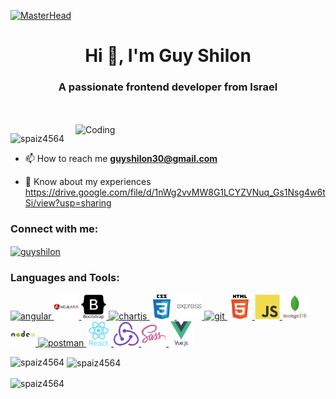 [![MasterHead](https://media.licdn.com/dms/image/C4E16AQGarRIWQ6NBTA/profile-displaybackgroundimage-shrink_350_1400/0/1636643986433?e=1686182400&v=beta&t=-RLzS0Co8ayPA5Nbb7scxQCC6DAimZp8Od35R0-rrNc)](https://rishavchanda.io)
<h1 align="center">Hi 👋, I'm Guy Shilon</h1>
<h3 align="center">A passionate frontend developer from Israel</h3> <br>
<br>
<img align="right" alt="Coding" width="400" src="https://www.aalpha.net/wp-content/uploads/2021/08/cost-of-front-end-development.gif">

<p align="left"> <img src="https://komarev.com/ghpvc/?username=spaiz4564&label=Profile%20views&color=0e75b6&style=flat" alt="spaiz4564" /> </p>

- 📫 How to reach me **guyshilon30@gmail.com**

- 📄 Know about my experiences <span class="link">https://drive.google.com/file/d/1nWg2vvMW8G1LCYZVNuq_Gs1Nsg4w6tSi/view?usp=sharing</span>

<h3 align="left">Connect with me:</h3>
<p align="left">
<a href="https://linkedin.com/in/guyshilon" target="blank"><img align="center" src="https://raw.githubusercontent.com/rahuldkjain/github-profile-readme-generator/master/src/images/icons/Social/linked-in-alt.svg" alt="guyshilon" height="30" width="40" /></a>
</p>

<h3 align="left">Languages and Tools:</h3>
<p align="left"> <a href="https://angular.io" target="_blank" rel="noreferrer"> <img src="https://angular.io/assets/images/logos/angular/angular.svg" alt="angular" width="40" height="40"/> </a> <a href="https://angular.io" target="_blank" rel="noreferrer"> <img src="https://raw.githubusercontent.com/devicons/devicon/master/icons/angularjs/angularjs-original-wordmark.svg" alt="angularjs" width="40" height="40"/> </a> <a href="https://getbootstrap.com" target="_blank" rel="noreferrer"> <img src="https://raw.githubusercontent.com/devicons/devicon/master/icons/bootstrap/bootstrap-plain-wordmark.svg" alt="bootstrap" width="40" height="40"/> </a> <a href="https://www.chartjs.org" target="_blank" rel="noreferrer"> <img src="https://www.chartjs.org/media/logo-title.svg" alt="chartjs" width="40" height="40"/> </a> <a href="https://www.w3schools.com/css/" target="_blank" rel="noreferrer"> <img src="https://raw.githubusercontent.com/devicons/devicon/master/icons/css3/css3-original-wordmark.svg" alt="css3" width="40" height="40"/> </a> <a href="https://expressjs.com" target="_blank" rel="noreferrer"> <img src="https://raw.githubusercontent.com/devicons/devicon/master/icons/express/express-original-wordmark.svg" alt="express" width="40" height="40"/> </a> <a href="https://git-scm.com/" target="_blank" rel="noreferrer"> <img src="https://www.vectorlogo.zone/logos/git-scm/git-scm-icon.svg" alt="git" width="40" height="40"/> </a> <a href="https://www.w3.org/html/" target="_blank" rel="noreferrer"> <img src="https://raw.githubusercontent.com/devicons/devicon/master/icons/html5/html5-original-wordmark.svg" alt="html5" width="40" height="40"/> </a> <a href="https://developer.mozilla.org/en-US/docs/Web/JavaScript" target="_blank" rel="noreferrer"> <img src="https://raw.githubusercontent.com/devicons/devicon/master/icons/javascript/javascript-original.svg" alt="javascript" width="40" height="40"/> </a> <a href="https://www.mongodb.com/" target="_blank" rel="noreferrer"> <img src="https://raw.githubusercontent.com/devicons/devicon/master/icons/mongodb/mongodb-original-wordmark.svg" alt="mongodb" width="40" height="40"/> </a> <a href="https://nodejs.org" target="_blank" rel="noreferrer"> <img src="https://raw.githubusercontent.com/devicons/devicon/master/icons/nodejs/nodejs-original-wordmark.svg" alt="nodejs" width="40" height="40"/> </a> <a href="https://postman.com" target="_blank" rel="noreferrer"> <img src="https://www.vectorlogo.zone/logos/getpostman/getpostman-icon.svg" alt="postman" width="40" height="40"/> </a> <a href="https://reactjs.org/" target="_blank" rel="noreferrer"> <img src="https://raw.githubusercontent.com/devicons/devicon/master/icons/react/react-original-wordmark.svg" alt="react" width="40" height="40"/> </a> <a href="https://redux.js.org" target="_blank" rel="noreferrer"> <img src="https://raw.githubusercontent.com/devicons/devicon/master/icons/redux/redux-original.svg" alt="redux" width="40" height="40"/> </a> <a href="https://sass-lang.com" target="_blank" rel="noreferrer"> <img src="https://raw.githubusercontent.com/devicons/devicon/master/icons/sass/sass-original.svg" alt="sass" width="40" height="40"/> </a> <a href="https://vuejs.org/" target="_blank" rel="noreferrer"> <img src="https://raw.githubusercontent.com/devicons/devicon/master/icons/vuejs/vuejs-original-wordmark.svg" alt="vuejs" width="40" height="40"/> </a> </p>

<p><img align="left" src="https://github-readme-stats.vercel.app/api/top-langs?username=spaiz4564&show_icons=true&locale=en&layout=compact" alt="spaiz4564" /></p>

<p>&nbsp;<img align="center" src="https://github-readme-stats.vercel.app/api?username=spaiz4564&show_icons=true&locale=en" alt="spaiz4564" /></p>

<p><img align="center" src="https://github-readme-streak-stats.herokuapp.com/?user=spaiz4564&" alt="spaiz4564" /></p>
